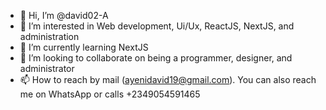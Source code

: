 - 👋 Hi, I’m @david02-A
- 👀 I’m interested in Web development, Ui/Ux, ReactJS, NextJS, and administration
- 🌱 I’m currently learning NextJS
- 💞️ I’m looking to collaborate on being a programmer, designer, and administrator
- 📫 How to reach by mail (ayenidavid19@gmail.com). You can also reach me on WhatsApp or calls +2349054591465

<!--- 

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

david02-A/david02-A is a ✨ special ✨ repository because its `README.md` (this file) appears on your GitHub profile.
You can click the Preview link to take a look at your changes.
--->
